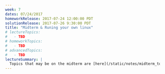 ```yaml
---
week: 7
dates: 07/24/2017
homeworkRelease: 2017-07-24 12:00:00 PDT
solutionRelease: 2017-07-26 9:30:00 PDT
title: "Midterm & Runing your own linux"
# lectureTopics:
#   - TBD
# homeworkTopics:
#   - TBD
# advancedTopics:
#   - TBD
lectureSummary: |
  Topics that may be on the midterm are [here](/static/notes/midterm_topics.html)
---
```


